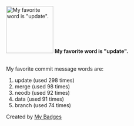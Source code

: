 <img src="https://my-badges.github.io/my-badges/favorite-word.png" alt="My favorite word is &quot;update&quot;." title="My favorite word is &quot;update&quot;." width="128">
<strong>My favorite word is &quot;update&quot;.</strong>
<br><br>

My favorite commit message words are:

1. update (used 298 times)
2. merge (used 98 times)
3. neodb (used 92 times)
4. data (used 91 times)
5. branch (used 74 times)


Created by <a href="https://github.com/my-badges/my-badges">My Badges</a>